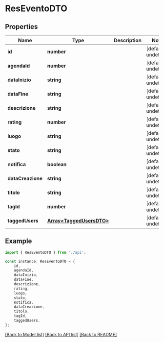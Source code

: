 # ResEventoDTO


## Properties

Name | Type | Description | Notes
------------ | ------------- | ------------- | -------------
**id** | **number** |  | [default to undefined]
**agendaId** | **number** |  | [default to undefined]
**dataInizio** | **string** |  | [default to undefined]
**dataFine** | **string** |  | [default to undefined]
**descrizione** | **string** |  | [default to undefined]
**rating** | **number** |  | [default to undefined]
**luogo** | **string** |  | [default to undefined]
**stato** | **string** |  | [default to undefined]
**notifica** | **boolean** |  | [default to undefined]
**dataCreazione** | **string** |  | [default to undefined]
**titolo** | **string** |  | [default to undefined]
**tagId** | **number** |  | [default to undefined]
**taggedUsers** | [**Array&lt;TaggedUsersDTO&gt;**](TaggedUsersDTO.md) |  | [default to undefined]

## Example

```typescript
import { ResEventoDTO } from './api';

const instance: ResEventoDTO = {
    id,
    agendaId,
    dataInizio,
    dataFine,
    descrizione,
    rating,
    luogo,
    stato,
    notifica,
    dataCreazione,
    titolo,
    tagId,
    taggedUsers,
};
```

[[Back to Model list]](../README.md#documentation-for-models) [[Back to API list]](../README.md#documentation-for-api-endpoints) [[Back to README]](../README.md)
